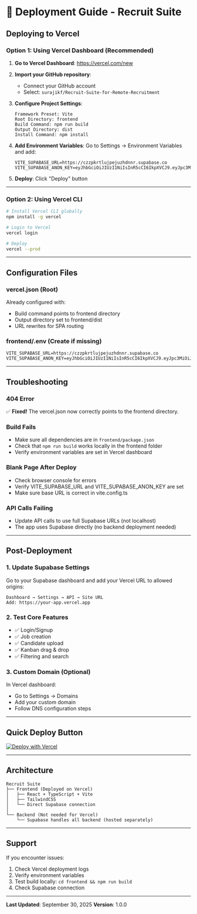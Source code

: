 # 🚀 Deployment Guide - Recruit Suite

## Deploying to Vercel

### Option 1: Using Vercel Dashboard (Recommended)

1. **Go to Vercel Dashboard**: https://vercel.com/new

2. **Import your GitHub repository**:
   - Connect your GitHub account
   - Select: `surajikf/Recruit-Suite-for-Remote-Recruitment`

3. **Configure Project Settings**:
   ```
   Framework Preset: Vite
   Root Directory: frontend
   Build Command: npm run build
   Output Directory: dist
   Install Command: npm install
   ```

4. **Add Environment Variables**:
   Go to Settings → Environment Variables and add:
   ```
   VITE_SUPABASE_URL=https://czzpkrtlujpejuzhdnnr.supabase.co
   VITE_SUPABASE_ANON_KEY=eyJhbGciOiJIUzI1NiIsInR5cCI6IkpXVCJ9.eyJpc3MiOiJzdXBhYmFzZSIsInJlZiI6ImN6enBrcnRsdWpwZWp1emhkbm5yIiwicm9sZSI6ImFub24iLCJpYXQiOjE3NTI2NDg3NzksImV4cCI6MjA2ODIyNDc3OX0.HIzKIGPXhKEk0iMkMt7R_zQul616PruCQu7XORjQeQs
   ```

5. **Deploy**: Click "Deploy" button

---

### Option 2: Using Vercel CLI

```bash
# Install Vercel CLI globally
npm install -g vercel

# Login to Vercel
vercel login

# Deploy
vercel --prod
```

---

## Configuration Files

### vercel.json (Root)
Already configured with:
- Build command points to frontend directory
- Output directory set to frontend/dist
- URL rewrites for SPA routing

### frontend/.env (Create if missing)
```env
VITE_SUPABASE_URL=https://czzpkrtlujpejuzhdnnr.supabase.co
VITE_SUPABASE_ANON_KEY=eyJhbGciOiJIUzI1NiIsInR5cCI6IkpXVCJ9.eyJpc3MiOiJzdXBhYmFzZSIsInJlZiI6ImN6enBrcnRsdWpwZWp1emhkbm5yIiwicm9sZSI6ImFub24iLCJpYXQiOjE3NTI2NDg3NzksImV4cCI6MjA2ODIyNDc3OX0.HIzKIGPXhKEk0iMkMt7R_zQul616PruCQu7XORjQeQs
```

---

## Troubleshooting

### 404 Error
✅ **Fixed!** The vercel.json now correctly points to the frontend directory.

### Build Fails
- Make sure all dependencies are in `frontend/package.json`
- Check that `npm run build` works locally in the frontend folder
- Verify environment variables are set in Vercel dashboard

### Blank Page After Deploy
- Check browser console for errors
- Verify VITE_SUPABASE_URL and VITE_SUPABASE_ANON_KEY are set
- Make sure base URL is correct in vite.config.ts

### API Calls Failing
- Update API calls to use full Supabase URLs (not localhost)
- The app uses Supabase directly (no backend deployment needed)

---

## Post-Deployment

### 1. Update Supabase Settings
Go to your Supabase dashboard and add your Vercel URL to allowed origins:
```
Dashboard → Settings → API → Site URL
Add: https://your-app.vercel.app
```

### 2. Test Core Features
- ✅ Login/Signup
- ✅ Job creation
- ✅ Candidate upload
- ✅ Kanban drag & drop
- ✅ Filtering and search

### 3. Custom Domain (Optional)
In Vercel dashboard:
- Go to Settings → Domains
- Add your custom domain
- Follow DNS configuration steps

---

## Quick Deploy Button

[![Deploy with Vercel](https://vercel.com/button)](https://vercel.com/new/clone?repository-url=https://github.com/surajikf/Recruit-Suite-for-Remote-Recruitment&root-directory=frontend&env=VITE_SUPABASE_URL,VITE_SUPABASE_ANON_KEY)

---

## Architecture

```
Recruit Suite
├── Frontend (Deployed on Vercel)
│   ├── React + TypeScript + Vite
│   ├── TailwindCSS
│   └── Direct Supabase connection
│
└── Backend (Not needed for Vercel)
    └── Supabase handles all backend (hosted separately)
```

---

## Support

If you encounter issues:
1. Check Vercel deployment logs
2. Verify environment variables
3. Test build locally: `cd frontend && npm run build`
4. Check Supabase connection

---

**Last Updated**: September 30, 2025
**Version**: 1.0.0
